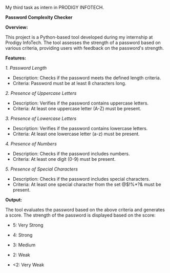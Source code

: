 My third task as intern in PRODIGY INFOTECH.

**Password Complexity Checker**

**Overview:**

This project is a Python-based tool developed during my internship at Prodigy InfoTech. The tool assesses the strength of a password based on various criteria, providing users with feedback on the password's strength.

**Features:**

*1. Password Length*
* Description: Checks if the password meets the defined length criteria.
* Criteria: Password must be at least 8 characters long.
  
*2. Presence of Uppercase Letters*
* Description: Verifies if the password contains uppercase letters.
* Criteria: At least one uppercase letter (A-Z) must be present.
  
*3. Presence of Lowercase Letters*
* Description: Verifies if the password contains lowercase letters.
* Criteria: At least one lowercase letter (a-z) must be present.
  
*4. Presence of Numbers*
* Description: Checks if the password includes numbers.
* Criteria: At least one digit (0-9) must be present.
  
*5. Presence of Special Characters*
* Description: Checks if the password includes special characters.
* Criteria: At least one special character from the set @$!%*?& must be present.
  
**Output:**

The tool evaluates the password based on the above criteria and generates a score. The strength of the password is displayed based on the score:

* 5: Very Strong
  
* 4: Strong

* 3: Medium

* 2: Weak

* <2: Very Weak
